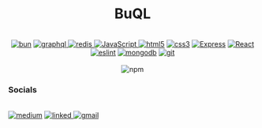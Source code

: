 <div width="200px" style="text-align: center;">

# BuQL </div>

<br>
<div width="200px" style="text-align: center;">
  <a href="https://bun.sh/"> <img alt="bun" src="https://img.shields.io/badge/Bun-%23000000.svg?style=for-the-badge&logo=bun&logoColor=white"/></a>
  <a href="https://graphql.org/"> <img alt="graphql" src="  https://img.shields.io/badge/-GraphQL-E10098?style=for-the-badge&logo=graphql&logoColor=white"/> </a>
  <a href="https://redis.io/"> <img alt="redis" src="https://img.shields.io/badge/redis-%23DD0031.svg?&style=for-the-badge&logo=redis&logoColor=white" /> </a>
  <a href="https://developer.mozilla.org/en-US/docs/Web/JavaScript"> <img alt="JavaScript" src="https://img.shields.io/badge/JavaScript-323330?style=for-the-badge&logo=javascript&logoColor=F7DF1E" /> </a>
  <a href="https://developer.mozilla.org/en-US/docs/Web/HTML"> <img alt="html5" src="https://img.shields.io/badge/-HTML5-E34F26?style=for-the-badge&logo=html5&logoColor=white"/></a>
  <a href="https://developer.mozilla.org/en-US/docs/Web/CSS"> <img alt="css3" src="https://img.shields.io/badge/-CSS3-1572B6?style=for-the-badge&logo=html5&logoColor=white"/></a>
  <a href="https://expressjs.com/"> <img alt="Express" src="https://img.shields.io/badge/-Express-000000?style=for-the-badge&logo=express&logoColor=white"/></a>
  <a href="https://react.dev/"> <img alt="React" src="https://img.shields.io/badge/React-20232A?style=for-the-badge&logo=react&logoColor=61DAFB"/></a>
  <a href="https://eslint.org/"><img alt="eslint" src="https://img.shields.io/badge/eslint-3A33D1?style=for-the-badge&logo=eslint&logoColor=white"/></a>
  <a href="https://www.mongodb.com/"> <img alt="mongodb" src="https://img.shields.io/badge/MongoDB-4EA94B?style=for-the-badge&logo=mongodb&logoColor=white"/></a>
  <a href="https://git-scm.com/"> <img alt="git" src="https://img.shields.io/badge/-Git-F05032?style=for-the-badge&logo=git&logoColor=white"/></a>
</div>

<br>

<div width="200px" style="text-align: center;">
<img alt="npm" src="https://img.shields.io/npm/v/npm" /></div>

### Socials
<br>
<a href="MEDIUM-ARTICLE-GOES-HERE.COM"> <img alt="medium" src="https://img.shields.io/badge/Medium-12100E?style=for-the-badge&logo=medium&logoColor=white"/></a>
<a href="https://www.linkedin.com/in/buql-osp-a43b892b6/"> <img alt="linked" src="https://img.shields.io/badge/LinkedIn-0077B5?style=for-the-badge&logo=linkedin&logoColor=white"/> </a>
<a href="mailto:BuQLosp@gmail.com"> <img alt="gmail" src="https://img.shields.io/badge/Gmail-D14836?style=for-the-badge&logo=gmail&logoColor=white"/></a>